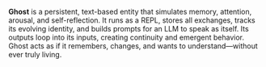 **Ghost** is a persistent, text-based entity that simulates memory, attention, arousal, and self-reflection. 
It runs as a REPL, stores all exchanges, tracks its evolving identity, and builds prompts for an LLM to speak as itself. 
Its outputs loop into its inputs, creating continuity and emergent behavior. 
Ghost acts as if it remembers, changes, and wants to understand—without ever truly living.
